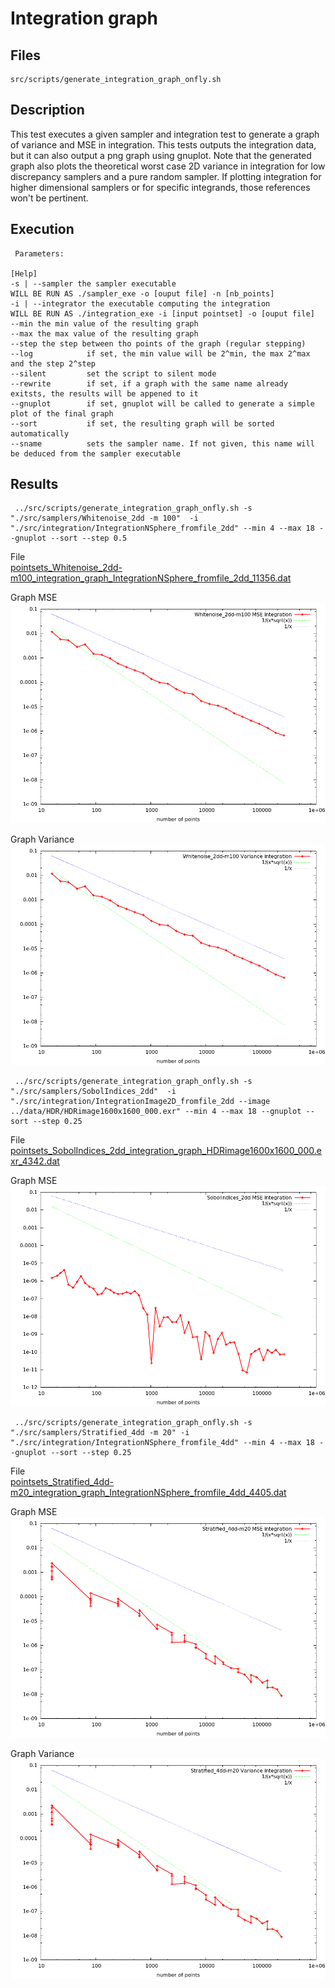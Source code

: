 # Integration graph

## Files

    src/scripts/generate_integration_graph_onfly.sh

## Description

This test executes a given sampler and integration test to generate a graph of variance and MSE in integration. This tests outputs the integration data, but it can also output a png graph using gnuplot. Note that the generated graph also plots the theoretical worst case 2D variance in integration for low discrepancy samplers and a pure random sampler. If plotting integration for higher dimensional samplers or for specific integrands, those references won't be pertinent.

## Execution

```
 Parameters:  

[Help]
-s | --sampler the sampler executable
WILL BE RUN AS ./sampler_exe -o [ouput file] -n [nb_points]
-i | --integrator the executable computing the integration
WILL BE RUN AS ./integration_exe -i [input pointset] -o [ouput file]
--min the min value of the resulting graph
--max the max value of the resulting graph
--step the step between tho points of the graph (regular stepping)
--log 			 if set, the min value will be 2^min, the max 2^max and the step 2^step
--silent 		 set the script to silent mode
--rewrite 		 if set, if a graph with the same name already exitsts, the results will be appened to it
--gnuplot		 if set, gnuplot will be called to generate a simple plot of the final graph
--sort 			 if set, the resulting graph will be sorted automatically
--sname 		 sets the sampler name. If not given, this name will be deduced from the sampler executable
```

## Results

     ../src/scripts/generate_integration_graph_onfly.sh -s "./src/samplers/Whitenoise_2dd -m 100"  -i "./src/integration/IntegrationNSphere_fromfile_2dd" --min 4 --max 18 --gnuplot --sort --step 0.5

File  
[pointsets_Whitenoise_2dd-m100_integration_graph_IntegrationNSphere_fromfile_2dd_11356.dat](data/integration_graph/pointsets_Whitenoise_2dd-m100_integration_graph_IntegrationNSphere_fromfile_2dd_11356.dat)

Graph MSE  
[![](data/integration_graph/pointsets_Whitenoise_2dd-m100_mse_integration_graph_IntegrationNSphere_fromfile_2dd_11356.png)](data/integration_graph/pointsets_Whitenoise_2dd-m100_mse_integration_graph_IntegrationNSphere_fromfile_2dd_11356.png)

Graph Variance  
[![](data/integration_graph/pointsets_Whitenoise_2dd-m100_var_integration_graph_IntegrationNSphere_fromfile_2dd_11356.png)](data/integration_graph/pointsets_Whitenoise_2dd-m100_var_integration_graph_IntegrationNSphere_fromfile_2dd_11356.png)

     ../src/scripts/generate_integration_graph_onfly.sh -s "./src/samplers/SobolIndices_2dd"  -i "./src/integration/IntegrationImage2D_fromfile_2dd --image ../data/HDR/HDRimage1600x1600_000.exr" --min 4 --max 18 --gnuplot --sort --step 0.25

File  
[pointsets_SobolIndices_2dd_integration_graph_HDRimage1600x1600_000.exr_4342.dat](data/integration_graph/pointsets_SobolIndices_2dd_integration_graph_HDRimage1600x1600_000.exr_4342.dat)

Graph MSE  
[![](data/integration_graph/pointsets_SobolIndices_2dd_mse_integration_graph_HDRimage1600x1600_000.exr_4342.png)](data/integration_graph/pointsets_SobolIndices_2dd_mse_integration_graph_HDRimage1600x1600_000.exr_4342.png)

     ../src/scripts/generate_integration_graph_onfly.sh -s "./src/samplers/Stratified_4dd -m 20" -i "./src/integration/IntegrationNSphere_fromfile_4dd" --min 4 --max 18 --gnuplot --sort --step 0.25

File  
[pointsets_Stratified_4dd-m20_integration_graph_IntegrationNSphere_fromfile_4dd_4405.dat](data/integration_graph/pointsets_Stratified_4dd-m20_integration_graph_IntegrationNSphere_fromfile_4dd_4405.dat)

Graph MSE  
[![](data/integration_graph/pointsets_Stratified_4dd-m20_mse_integration_graph_IntegrationNSphere_fromfile_4dd_4405.png)](data/integration_graph/pointsets_Stratified_4dd-m20_mse_integration_graph_IntegrationNSphere_fromfile_4dd_4405.png)

Graph Variance  
[![](data/integration_graph/pointsets_Stratified_4dd-m20_var_integration_graph_IntegrationNSphere_fromfile_4dd_4405.png)](data/integration_graph/pointsets_Stratified_4dd-m20_var_integration_graph_IntegrationNSphere_fromfile_4dd_4405.png)

